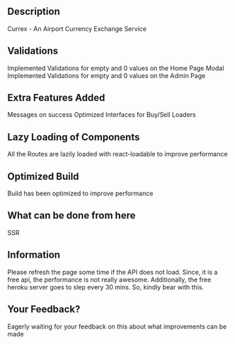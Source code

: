 ## Description

Currex - An Airport Currency Exchange Service

## Validations
Implemented Validations for empty and 0 values on the Home Page Modal
Implemented Validations for empty and 0 values on the Admin Page

## Extra Features Added
Messages on success
Optimized Interfaces for Buy/Sell
Loaders

## Lazy Loading of Components
All the Routes are lazily loaded with react-loadable to improve performance

## Optimized Build
Build has been optimized to improve performance


## What can be done from here
SSR

## Information
Please refresh the page some time if the API does not load. Since, it is a free api, the performance is not really awesome. Additionally,
the free heroku server goes to slep every 30 mins. So, kindly bear with this.

## Your Feedback?
Eagerly waiting for your feedback on this about what improvements can be made